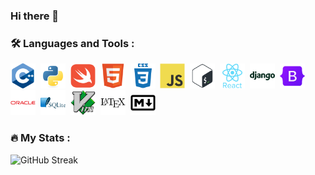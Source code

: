### Hi there 👋

### :hammer_and_wrench: Languages and Tools :
<div>
<!-- Programming Languages -->
  <img src="https://github.com/devicons/devicon/blob/master/icons/cplusplus/cplusplus-original.svg" title="CPlusPLus" alt="CPlusPLus" width="40" height="40" />&nbsp;
  <img src="https://github.com/devicons/devicon/blob/master/icons/python/python-original.svg" title="" alt="" width="40" height="40" />&nbsp;
  <img src="https://github.com/devicons/devicon/blob/master/icons/swift/swift-original.svg" title="" alt="" width="40" height="40" />&nbsp;
  <img src="https://github.com/devicons/devicon/blob/master/icons/html5/html5-original.svg" title="HTML5" alt="HTML" width="40" height="40"/>&nbsp;
  <img src="https://github.com/devicons/devicon/blob/master/icons/css3/css3-plain-wordmark.svg"  title="CSS3" alt="CSS" width="40" height="40"/>&nbsp;
  <img src="https://github.com/devicons/devicon/blob/master/icons/javascript/javascript-original.svg" title="JavaScript" alt="JavaScript" width="40" height="40"/>&nbsp;
  <img src="https://github.com/devicons/devicon/blob/master/icons/bash/bash-original.svg" title="" alt="" width="40" height="40" />&nbsp;
<!--Frameworks -->
  <img src="https://github.com/devicons/devicon/blob/master/icons/react/react-original-wordmark.svg" title="React" alt="React" width="40" height="40"/>&nbsp;
  <img src="https://github.com/devicons/devicon/blob/master/icons/django/django-plain-wordmark.svg" title="" alt="" width="40" height="40" />&nbsp;
  <img src="https://github.com/devicons/devicon/blob/master/icons/bootstrap/bootstrap-original.svg" title="" alt="" width="40" height="40" />&nbsp;
<!-- Database -->
  <img src="https://github.com/devicons/devicon/blob/master/icons/oracle/oracle-original.svg" title="" alt="" width="40" height="40" />&nbsp;
  <img src="https://github.com/devicons/devicon/blob/master/icons/sqlite/sqlite-original-wordmark.svg" title="" alt="" width="40" height="40" />&nbsp;
<!-- Tools -->
  <img src="https://github.com/devicons/devicon/blob/master/icons/vim/vim-original.svg" title="" alt="" width="40" height="40" />&nbsp;
  <img src="https://github.com/devicons/devicon/blob/master/icons/latex/latex-original.svg" title="" alt="" width="40" height="40" />&nbsp;
  <img src="https://github.com/devicons/devicon/blob/master/icons/markdown/markdown-original.svg" title="" alt="" width="40" height="40" />&nbsp;
</div>

### :fire: My Stats :
![GitHub Streak](https://github-readme-streak-stats.herokuapp.com/?user=bradhillier&theme=dark&background=000000)

<!--
**BradHillier/BradHillier** is a ✨ _special_ ✨ repository because its `README.md` (this file) appears on your GitHub profile.

Here are some ideas to get you started:

- 🔭 I’m currently working on ...
- 🌱 I’m currently learning ...
- 👯 I’m looking to collaborate on ...
- 🤔 I’m looking for help with ...
- 💬 Ask me about ...
- 📫 How to reach me: ...
- 😄 Pronouns: ...
- ⚡ Fun fact: ...
-->

